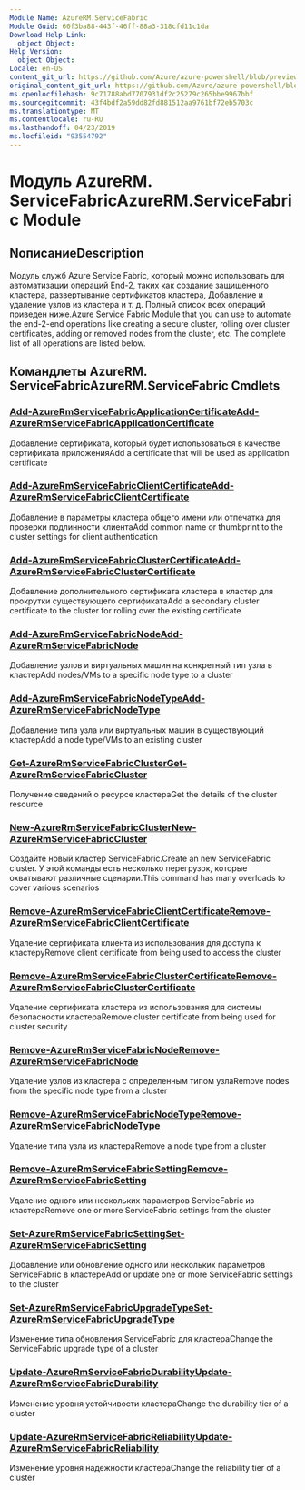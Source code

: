 ```yaml
---
Module Name: AzureRM.ServiceFabric
Module Guid: 60f3ba88-443f-46ff-88a3-318cfd11c1da
Download Help Link:
  object Object: 
Help Version:
  object Object: 
Locale: en-US
content_git_url: https://github.com/Azure/azure-powershell/blob/preview/src/ResourceManager/ServiceFabric/Commands.ServiceFabric/help/AzureRM.ServiceFabric.md
original_content_git_url: https://github.com/Azure/azure-powershell/blob/preview/src/ResourceManager/ServiceFabric/Commands.ServiceFabric/help/AzureRM.ServiceFabric.md
ms.openlocfilehash: 9c71788abd7707931df2c25279c265bbe9967bbf
ms.sourcegitcommit: 43f4bdf2a59dd82fd881512aa9761bf72eb5703c
ms.translationtype: MT
ms.contentlocale: ru-RU
ms.lasthandoff: 04/23/2019
ms.locfileid: "93554792"
---
```

# <span data-ttu-id="bbea1-101">Модуль AzureRM. ServiceFabric</span><span class="sxs-lookup"><span data-stu-id="bbea1-101">AzureRM.ServiceFabric Module</span></span>
## <span data-ttu-id="bbea1-102">Nописание</span><span class="sxs-lookup"><span data-stu-id="bbea1-102">Description</span></span>
<span data-ttu-id="bbea1-103">Модуль служб Azure Service Fabric, который можно использовать для автоматизации операций End-2, таких как создание защищенного кластера, развертывание сертификатов кластера, Добавление и удаление узлов из кластера и т. д. Полный список всех операций приведен ниже.</span><span class="sxs-lookup"><span data-stu-id="bbea1-103">Azure Service Fabric Module that you can use to automate the end-2-end operations like creating a secure cluster, rolling over cluster certificates, adding or removed nodes from the cluster, etc. The complete list of all operations are listed below.</span></span>

## <span data-ttu-id="bbea1-104">Командлеты AzureRM. ServiceFabric</span><span class="sxs-lookup"><span data-stu-id="bbea1-104">AzureRM.ServiceFabric Cmdlets</span></span>
### [<span data-ttu-id="bbea1-105">Add-AzureRmServiceFabricApplicationCertificate</span><span class="sxs-lookup"><span data-stu-id="bbea1-105">Add-AzureRmServiceFabricApplicationCertificate</span></span>](Add-AzureRmServiceFabricApplicationCertificate.md)
<span data-ttu-id="bbea1-106">Добавление сертификата, который будет использоваться в качестве сертификата приложения</span><span class="sxs-lookup"><span data-stu-id="bbea1-106">Add a certificate that will be used as application certificate</span></span>

### [<span data-ttu-id="bbea1-107">Add-AzureRmServiceFabricClientCertificate</span><span class="sxs-lookup"><span data-stu-id="bbea1-107">Add-AzureRmServiceFabricClientCertificate</span></span>](Add-AzureRmServiceFabricClientCertificate.md)
<span data-ttu-id="bbea1-108">Добавление в параметры кластера общего имени или отпечатка для проверки подлинности клиента</span><span class="sxs-lookup"><span data-stu-id="bbea1-108">Add common name or thumbprint to the cluster settings for client authentication</span></span>

### [<span data-ttu-id="bbea1-109">Add-AzureRmServiceFabricClusterCertificate</span><span class="sxs-lookup"><span data-stu-id="bbea1-109">Add-AzureRmServiceFabricClusterCertificate</span></span>](Add-AzureRmServiceFabricClusterCertificate.md)
<span data-ttu-id="bbea1-110">Добавление дополнительного сертификата кластера в кластер для прокрутки существующего сертификата</span><span class="sxs-lookup"><span data-stu-id="bbea1-110">Add a secondary cluster certificate to the cluster for rolling over the existing certificate</span></span> 

### [<span data-ttu-id="bbea1-111">Add-AzureRmServiceFabricNode</span><span class="sxs-lookup"><span data-stu-id="bbea1-111">Add-AzureRmServiceFabricNode</span></span>](Add-AzureRmServiceFabricNode.md)
<span data-ttu-id="bbea1-112">Добавление узлов и виртуальных машин на конкретный тип узла в кластер</span><span class="sxs-lookup"><span data-stu-id="bbea1-112">Add nodes/VMs to a specific node type to a cluster</span></span>

### [<span data-ttu-id="bbea1-113">Add-AzureRmServiceFabricNodeType</span><span class="sxs-lookup"><span data-stu-id="bbea1-113">Add-AzureRmServiceFabricNodeType</span></span>](Add-AzureRmServiceFabricNodeType.md)
<span data-ttu-id="bbea1-114">Добавление типа узла или виртуальных машин в существующий кластер</span><span class="sxs-lookup"><span data-stu-id="bbea1-114">Add a node type/VMs to an existing cluster</span></span>

### [<span data-ttu-id="bbea1-115">Get-AzureRmServiceFabricCluster</span><span class="sxs-lookup"><span data-stu-id="bbea1-115">Get-AzureRmServiceFabricCluster</span></span>](Get-AzureRmServiceFabricCluster.md)
<span data-ttu-id="bbea1-116">Получение сведений о ресурсе кластера</span><span class="sxs-lookup"><span data-stu-id="bbea1-116">Get the details of the cluster resource</span></span> 

### [<span data-ttu-id="bbea1-117">New-AzureRmServiceFabricCluster</span><span class="sxs-lookup"><span data-stu-id="bbea1-117">New-AzureRmServiceFabricCluster</span></span>](New-AzureRmServiceFabricCluster.md)
<span data-ttu-id="bbea1-118">Создайте новый кластер ServiceFabric.</span><span class="sxs-lookup"><span data-stu-id="bbea1-118">Create an new ServiceFabric cluster.</span></span> <span data-ttu-id="bbea1-119">У этой команды есть несколько перегрузок, которые охватывают различные сценарии.</span><span class="sxs-lookup"><span data-stu-id="bbea1-119">This command has many overloads to cover various scenarios</span></span>

### [<span data-ttu-id="bbea1-120">Remove-AzureRmServiceFabricClientCertificate</span><span class="sxs-lookup"><span data-stu-id="bbea1-120">Remove-AzureRmServiceFabricClientCertificate</span></span>](Remove-AzureRmServiceFabricClientCertificate.md)
<span data-ttu-id="bbea1-121">Удаление сертификата клиента из использования для доступа к кластеру</span><span class="sxs-lookup"><span data-stu-id="bbea1-121">Remove client certificate from being used to access the cluster</span></span>

### [<span data-ttu-id="bbea1-122">Remove-AzureRmServiceFabricClusterCertificate</span><span class="sxs-lookup"><span data-stu-id="bbea1-122">Remove-AzureRmServiceFabricClusterCertificate</span></span>](Remove-AzureRmServiceFabricClusterCertificate.md)
<span data-ttu-id="bbea1-123">Удаление сертификата кластера из использования для системы безопасности кластера</span><span class="sxs-lookup"><span data-stu-id="bbea1-123">Remove cluster certificate from being used for cluster security</span></span>

### [<span data-ttu-id="bbea1-124">Remove-AzureRmServiceFabricNode</span><span class="sxs-lookup"><span data-stu-id="bbea1-124">Remove-AzureRmServiceFabricNode</span></span>](Remove-AzureRmServiceFabricNode.md)
<span data-ttu-id="bbea1-125">Удаление узлов из кластера с определенным типом узла</span><span class="sxs-lookup"><span data-stu-id="bbea1-125">Remove nodes from the specific node type from a cluster</span></span>

### [<span data-ttu-id="bbea1-126">Remove-AzureRmServiceFabricNodeType</span><span class="sxs-lookup"><span data-stu-id="bbea1-126">Remove-AzureRmServiceFabricNodeType</span></span>](Remove-AzureRmServiceFabricNodeType.md)
<span data-ttu-id="bbea1-127">Удаление типа узла из кластера</span><span class="sxs-lookup"><span data-stu-id="bbea1-127">Remove a node type from a cluster</span></span>

### [<span data-ttu-id="bbea1-128">Remove-AzureRmServiceFabricSetting</span><span class="sxs-lookup"><span data-stu-id="bbea1-128">Remove-AzureRmServiceFabricSetting</span></span>](Remove-AzureRmServiceFabricSetting.md)
<span data-ttu-id="bbea1-129">Удаление одного или нескольких параметров ServiceFabric из кластера</span><span class="sxs-lookup"><span data-stu-id="bbea1-129">Remove one or more ServiceFabric settings from the cluster</span></span>

### [<span data-ttu-id="bbea1-130">Set-AzureRmServiceFabricSetting</span><span class="sxs-lookup"><span data-stu-id="bbea1-130">Set-AzureRmServiceFabricSetting</span></span>](Set-AzureRmServiceFabricSetting.md)
<span data-ttu-id="bbea1-131">Добавление или обновление одного или нескольких параметров ServiceFabric в кластере</span><span class="sxs-lookup"><span data-stu-id="bbea1-131">Add or update one or more ServiceFabric settings to the cluster</span></span>

### [<span data-ttu-id="bbea1-132">Set-AzureRmServiceFabricUpgradeType</span><span class="sxs-lookup"><span data-stu-id="bbea1-132">Set-AzureRmServiceFabricUpgradeType</span></span>](Set-AzureRmServiceFabricUpgradeType.md)
<span data-ttu-id="bbea1-133">Изменение типа обновления ServiceFabric для кластера</span><span class="sxs-lookup"><span data-stu-id="bbea1-133">Change the ServiceFabric upgrade type of a cluster</span></span>

### [<span data-ttu-id="bbea1-134">Update-AzureRmServiceFabricDurability</span><span class="sxs-lookup"><span data-stu-id="bbea1-134">Update-AzureRmServiceFabricDurability</span></span>](Update-AzureRmServiceFabricDurability.md)
<span data-ttu-id="bbea1-135">Изменение уровня устойчивости кластера</span><span class="sxs-lookup"><span data-stu-id="bbea1-135">Change the durability tier of a cluster</span></span>

### [<span data-ttu-id="bbea1-136">Update-AzureRmServiceFabricReliability</span><span class="sxs-lookup"><span data-stu-id="bbea1-136">Update-AzureRmServiceFabricReliability</span></span>](Update-AzureRmServiceFabricReliability.md)
<span data-ttu-id="bbea1-137">Изменение уровня надежности кластера</span><span class="sxs-lookup"><span data-stu-id="bbea1-137">Change the reliability tier of a cluster</span></span>
